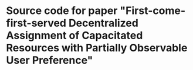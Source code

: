 # Source code for paper "First-come-first-served Decentralized Assignment of Capacitated Resources with Partially Observable User Preference"


